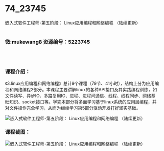 # 74_23745
嵌入式软件工程师-第五阶段： Linux应用编程和网络编程 （陆续更新）
<br/></br>
<h3>微:mukewang8 资源编号：5223745</h3>
<br/></br>
<h3>课程介绍：</h3>
<p>《3.linux应用编程和网络编程》总计9个课程（79节、41小时），结构上分为应用编程和网络编程2部分。本课程主要讲解linux的各种API接口及其实践编程训练，如文件读写、异步IO、多路复用IO、进程、进程间通信、线程、线程同步、网络基础知识、socket接口等。学完本部分将多面学习基于linux系统的应用层编程，并对文件操作完全学习，从而为继续学习第5部分驱动开发打好坚实基础。</p>
<p><img src="https://www.ko996.com/wp-content/uploads/img/2022/04/1-61.png" alt="嵌入式软件工程师-第五阶段： Linux应用编程和网络编程 （陆续更新）"></p>
<div class="info-desc">
<h3>课程截图：</h3>
<p><img src="https://www.ko996.com/wp-content/uploads/img/2022/04/2-46.png" alt="嵌入式软件工程师-第五阶段： Linux应用编程和网络编程 （陆续更新）"></p>


			
</div>

